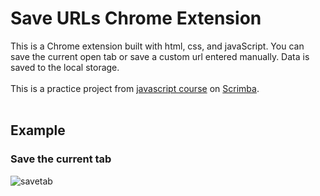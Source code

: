 # Save URLs Chrome Extension
This is a Chrome extension built with html, css, and javaScript. You can save the current open tab or save a custom url entered manually. Data is saved to the local storage.
</br></br>
This is a practice project from <a href="https://scrimba.com/learn/learnjavascript">javascript course</a> on <a href="https://scrimba.com">Scrimba</a>.
</br></br>
## Example
### Save the current tab
![savetab](https://github.com/bassantgz30/readme-images/assets/44124521/9a41b837-4a80-4d82-9ac4-4fdded81fffc)
